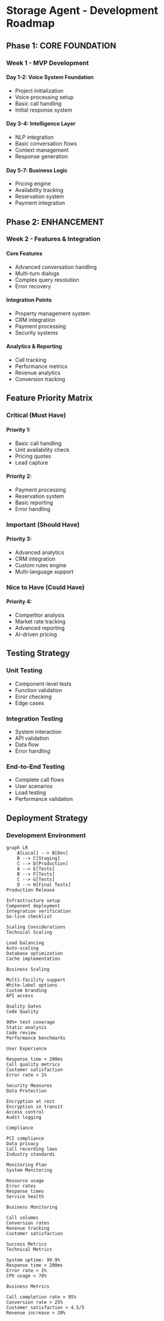 # Storage Agent - Development Roadmap

## Phase 1: CORE FOUNDATION

### Week 1 - MVP Development

#### Day 1-2: Voice System Foundation

* Project initialization
* Voice processing setup
* Basic call handling
* Initial response system

#### Day 3-4: Intelligence Layer

* NLP integration
* Basic conversation flows
* Context management
* Response generation

#### Day 5-7: Business Logic

* Pricing engine
* Availability tracking
* Reservation system
* Payment integration

## Phase 2: ENHANCEMENT

### Week 2 - Features & Integration

#### Core Features

* Advanced conversation handling
* Multi-turn dialogs
* Complex query resolution
* Error recovery

#### Integration Points

* Property management system
* CRM integration
* Payment processing
* Security systems

#### Analytics & Reporting

* Call tracking
* Performance metrics
* Revenue analytics
* Conversion tracking

## Feature Priority Matrix

### Critical (Must Have)

#### Priority 1:
* Basic call handling
* Unit availability check
* Pricing quotes
* Lead capture

#### Priority 2:
* Payment processing
* Reservation system
* Basic reporting
* Error handling

### Important (Should Have)

#### Priority 3:
* Advanced analytics
* CRM integration
* Custom rules engine
* Multi-language support

### Nice to Have (Could Have)

#### Priority 4:
* Competitor analysis
* Market rate tracking
* Advanced reporting
* AI-driven pricing

## Testing Strategy

### Unit Testing

* Component-level tests
* Function validation
* Error checking
* Edge cases

### Integration Testing

* System interaction
* API validation
* Data flow
* Error handling

### End-to-End Testing

* Complete call flows
* User scenarios
* Load testing
* Performance validation

## Deployment Strategy

### Development Environment

```mermaid
graph LR
    A[Local] --> B[Dev]
    B --> C[Staging]
    C --> D[Production]
    A --> E[Tests]
    B --> F[Tests]
    C --> G[Tests]
    D --> H[Final Tests]
Production Release

Infrastructure setup
Component deployment
Integration verification
Go-live checklist

Scaling Considerations
Technical Scaling

Load balancing
Auto-scaling
Database optimization
Cache implementation

Business Scaling

Multi-facility support
White-label options
Custom branding
API access

Quality Gates
Code Quality

90%+ test coverage
Static analysis
Code review
Performance benchmarks

User Experience

Response time < 200ms
Call quality metrics
Customer satisfaction
Error rate < 1%

Security Measures
Data Protection

Encryption at rest
Encryption in transit
Access control
Audit logging

Compliance

PCI compliance
Data privacy
Call recording laws
Industry standards

Monitoring Plan
System Monitoring

Resource usage
Error rates
Response times
Service health

Business Monitoring

Call volumes
Conversion rates
Revenue tracking
Customer satisfaction

Success Metrics
Technical Metrics

System uptime: 99.9%
Response time < 200ms
Error rate < 1%
CPU usage < 70%

Business Metrics

Call completion rate > 95%
Conversion rate > 25%
Customer satisfaction > 4.5/5
Revenue increase > 20%

